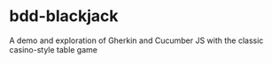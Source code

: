 # bdd-blackjack
A demo and exploration of Gherkin and Cucumber JS with the classic casino-style table game
